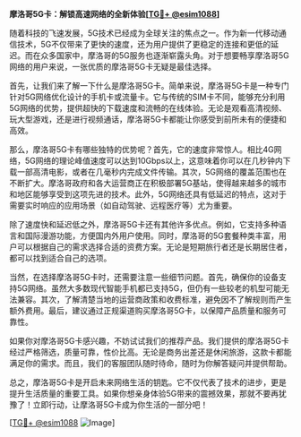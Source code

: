 **摩洛哥5G卡：解锁高速网络的全新体验[[TG💪+ @esim1088](https://t.me/s/esim1088)]**

随着科技的飞速发展，5G技术已经成为全球关注的焦点之一。作为新一代移动通信技术，5G不仅带来了更快的速度，还为用户提供了更稳定的连接和更低的延迟。而在众多国家中，摩洛哥的5G服务也逐渐崭露头角。对于想要畅享摩洛哥5G网络的用户来说，一张优质的摩洛哥5G卡无疑是最佳选择。

首先，让我们来了解一下什么是摩洛哥5G卡。简单来说，摩洛哥5G卡是一种专门针对5G网络优化设计的手机卡或流量卡。它与传统的SIM卡不同，能够充分利用5G网络的优势，提供超快的下载速度和流畅的在线体验。无论是观看高清视频、玩大型游戏，还是进行视频通话，摩洛哥5G卡都能让你感受到前所未有的便捷和高效。

那么，摩洛哥5G卡有哪些独特的优势呢？首先，它的速度非常惊人。相比4G网络，5G网络的理论峰值速度可以达到10Gbps以上，这意味着你可以在几秒钟内下载一部高清电影，或者在几毫秒内完成文件传输。其次，5G网络的覆盖范围也在不断扩大。摩洛哥政府和各大运营商正在积极部署5G基站，使得越来越多的城市和地区能够享受到这项先进的技术。此外，5G网络还具有低延迟的特点，这对于需要实时响应的应用场景（如自动驾驶、远程医疗等）尤为重要。

除了速度快和延迟低之外，摩洛哥5G卡还有其他许多优点。例如，它支持多种语言和国际漫游功能，方便国内外用户使用。同时，摩洛哥的5G套餐种类丰富，用户可以根据自己的需求选择合适的资费方案。无论是短期旅行者还是长期居住者，都可以找到适合自己的选项。

当然，在选择摩洛哥5G卡时，还需要注意一些细节问题。首先，确保你的设备支持5G网络。虽然大多数现代智能手机都已支持5G，但仍有一些较老的机型可能无法兼容。其次，了解清楚当地的运营商政策和收费标准，避免因不了解规则而产生额外费用。最后，建议通过正规渠道购买摩洛哥5G卡，以保障产品质量和服务可靠性。

如果你对摩洛哥5G卡感兴趣，不妨试试我们的推荐产品。我们提供的摩洛哥5G卡经过严格筛选，质量可靠，性价比高。无论是商务出差还是休闲旅游，这款卡都能满足你的需求。而且，我们的客服团队随时待命，随时为你解答疑问并提供帮助。

总之，摩洛哥5G卡是开启未来网络生活的钥匙。它不仅代表了技术的进步，更是提升生活质量的重要工具。如果你想亲身体验5G带来的震撼效果，那就不要再犹豫了！立即行动，让摩洛哥5G卡成为你生活的一部分吧！

[[TG💪+ @esim1088](https://t.me/s/esim1088) ![Image](https://i.postimg.cc/4NQfJmqS/Snipaste-2025-05-13-00-14-12.png)]